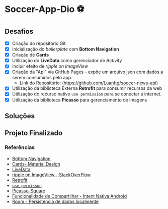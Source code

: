 # Soccer-App-Dio :soccer:

## Desafios

- [x] Criação do repositório Git
- [x] Inicialização do *boilerplate* com **Bottom Navigation**
- [x] Criação de **Cards**
- [x] Utilização do **LiveData** como gerenciador de *Activity*
- [x] Incluir efeito de *ripple on ImageView*
- [x] Criação da "Api" via GitHub Pages - expõe um arquivo json com dados a serem consumidos pelo app.
  - Link do Repositório: (https://github.com/Luanftg/soccer-news-api) 
- [x] Utilização da biblioteca Externa **Retrofit** para consumir recursos da web
- [x] Utilização do recurso nativo `use permission` para se conectar a internet.   
- [x] Utilização da biblioteca **Picasso** para gerenciamento de imagens

## Soluções

## Projeto Finalizado

### Referências

- [Bottom Navigation](https://material.io/components/bottom-navigation)
- [Cards- Material Design](https://material.io/components/cards#anatomy)
- [LiveData](https://developer.android.com/topic/libraries/architecture/livedata)
- [ripple on ImageView - StackOverFlow](https://stackoverflow.com/questions/33477025/how-to-set-a-ripple-effect-on-textview-or-imageview-on-android/61012286#61012286)
- [Retrofit](https://square.github.io/retrofit/)
- [`use permisson`](https://developer.android.com/training/basics/network-ops/connecting?hl=pt-br)
- [Picasso-Square](https://github.com/square/picasso)
- [Funcionalidade de Compartilhar - Intent Nativa Android](https://stackoverflow.com/questions/9948373/android-share-plain-text-using-intent-to-all-messaging-apps)
- [Room - Persistencia de dados localmente](https://developer.android.com/training/data-storage/room)
